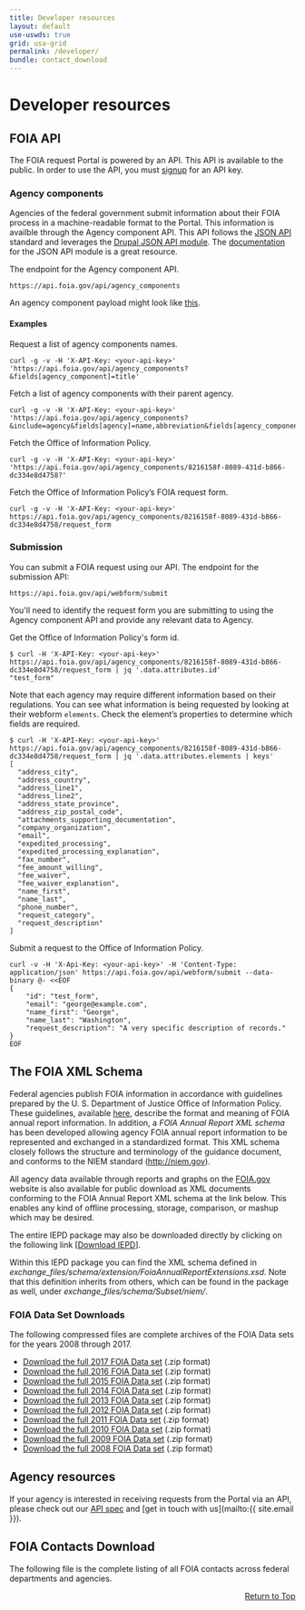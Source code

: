 ```yaml
---
title: Developer resources
layout: default
use-uswds: true
grid: usa-grid
permalink: /developer/
bundle: contact_download
---
```

# Developer resources


## FOIA API

The FOIA request Portal is powered by an API. This API is available to the
public. In order to use the API, you must [signup](https://api.data.gov/signup/) for an API key.


### Agency components

Agencies of the federal government submit information about their FOIA process
in a machine-readable format to the Portal. This information is availble through
the Agency component API. This API follows the [JSON API](http://jsonapi.org/)
standard and leverages the [Drupal JSON API
module](https://www.drupal.org/docs/8/modules/json-api). The
[documentation](https://www.drupal.org/docs/8/modules/json-api) for the JSON API
module is a great resource.

The endpoint for the Agency component API.

    https://api.foia.gov/api/agency_components

An agency component payload might look like
[this](https://github.com/18F/beta.foia.gov/tree/develop/www.foia.gov/_data/agency_components/oip.json).


#### Examples

Request a list of agency components names.

```
curl -g -v -H 'X-API-Key: <your-api-key>' 'https://api.foia.gov/api/agency_components?&fields[agency_component]=title'
```

Fetch a list of agency components with their parent agency.

```
curl -g -v -H 'X-API-Key: <your-api-key>' 'https://api.foia.gov/api/agency_components?&include=agency&fields[agency]=name,abbreviation&fields[agency_component]=title,abbreviation,agency'
```

Fetch the Office of Information Policy.

```
curl -g -v -H 'X-API-Key: <your-api-key>' 'https://api.foia.gov/api/agency_components/8216158f-8089-431d-b866-dc334e8d4758?'
```

Fetch the Office of Information Policy’s FOIA request form.

```
curl -g -v -H 'X-API-Key: <your-api-key>' https://api.foia.gov/api/agency_components/8216158f-8089-431d-b866-dc334e8d4758/request_form
```


### Submission

You can submit a FOIA request using our API. The endpoint for the submission API:

    https://api.foia.gov/api/webform/submit

You'll need to identify the request form you are submitting to using the Agency
component API and provide any relevant data to Agency.

Get the Office of Information Policy's form id.

```
$ curl -H 'X-API-Key: <your-api-key>' https://api.foia.gov/api/agency_components/8216158f-8089-431d-b866-dc334e8d4758/request_form | jq '.data.attributes.id'
"test_form"
```

Note that each agency may require different information based on their
regulations. You can see what information is being requested by looking at
their webform `elements`. Check the element’s properties to determine which
fields are required.

```
$ curl -H 'X-API-Key: <your-api-key>' https://api.foia.gov/api/agency_components/8216158f-8089-431d-b866-dc334e8d4758/request_form | jq '.data.attributes.elements | keys'
[
  "address_city",
  "address_country",
  "address_line1",
  "address_line2",
  "address_state_province",
  "address_zip_postal_code",
  "attachments_supporting_documentation",
  "company_organization",
  "email",
  "expedited_processing",
  "expedited_processing_explanation",
  "fax_number",
  "fee_amount_willing",
  "fee_waiver",
  "fee_waiver_explanation",
  "name_first",
  "name_last",
  "phone_number",
  "request_category",
  "request_description"
]
```

Submit a request to the Office of Information Policy.

```
curl -v -H 'X-Api-Key: <your-api-key>' -H 'Content-Type: application/json' https://api.foia.gov/api/webform/submit --data-binary @- <<EOF
{
    "id": "test_form",
    "email": "george@example.com",
    "name_first": "George",
    "name_last": "Washington",
    "request_description": "A very specific description of records."
}
EOF
```


## The FOIA XML Schema

  <p>Federal agencies publish FOIA information   in accordance with guidelines prepared by the U. S. Department of Justice   Office of Information Policy. These guidelines, available <a href="http://www.justice.gov/oip/foiapost/guidance-annualreport-052008.pdf" target="_blank">here</a>,   describe the format and meaning of FOIA annual report information. In   addition, a <em>FOIA Annual Report XML schema</em> has been developed   allowing agency FOIA annual report information to be represented and   exchanged in a standardized format. This XML schema closely follows   the structure and terminology of the guidance document, and conforms   to the NIEM standard (<a href="http://niem.gov" target="_blank">http://niem.gov</a>).&nbsp;</p>
  <p>All agency data available through reports and graphs on the <a href="{{ site.baseurl }}/data.html">FOIA.gov</a> website is also available  for public download as XML documents conforming to the FOIA Annual Report XML schema at the link below. This enables any kind of  offline processing, storage, comparison, or mashup which may be desired.&nbsp;&nbsp; </p>
  <p>The entire IEPD package may also be downloaded directly by clicking on the following link [<a href="{{ site.baseurl }}/iepd/FOIA_Annual_Report_v2.2.zip">Download IEPD</a>].</p>
  <p>Within this IEPD package you can find the XML schema defined in <em>exchange_files/schema/extension/FoiaAnnualReportExtensions.xsd</em>. Note that this definition inherits from others, which can be found in the package as well, under <em>exchange_files/schema/Subset/niem/</em>.</p>
  <h3>FOIA Data Set Downloads</h3>
  <p>The following compressed files are complete archives of the  FOIA Data sets for the years 2008 through 2017.</p>
  <ul>
    <li><a href="{{ site.baseurl }}/2017-FOIASetFull.zip">Download the full 2017 FOIA Data set</a> (.zip format)</li>
    <li><a href="{{ site.baseurl }}/2016-FOIASetFull.zip">Download the full 2016 FOIA Data set</a> (.zip format)</li>
    <li><a href="{{ site.baseurl }}/2015-FOIASetFull.zip">Download the full 2015 FOIA Data set</a> (.zip format)</li>
    <li><a href="{{ site.baseurl }}/2014-FOIASetFull.zip">Download the full 2014 FOIA Data set</a> (.zip format)</li>
    <li><a href="{{ site.baseurl }}/2013-FOIASetFull.zip">Download the full 2013 FOIA Data set</a> (.zip format)</li>
    <li><a href="{{ site.baseurl }}/2012-FOIASetFull.zip">Download the full 2012 FOIA Data set</a> (.zip format)</li>
    <li><a href="{{ site.baseurl }}/2011-FOIASetFull.zip">Download the full 2011 FOIA Data set</a> (.zip format)</li>
    <li><a href="{{ site.baseurl }}/2010-FOIASetFull.zip">Download the full 2010 FOIA Data set</a> (.zip format)</li>
    <li><a href="{{ site.baseurl }}/2009-FOIASetFull.zip">Download the full 2009 FOIA Data set</a> (.zip format)</li>
    <li><a href="{{ site.baseurl }}/2008-FOIASetFull.zip">Download the full 2008 FOIA Data set</a> (.zip format)</li>
  </ul>


## Agency resources

If your agency is interested in receiving requests from the Portal via an API, please check out
our [API spec](/developer/agency-api/) and [get in touch with us](mailto:{{ site.email }}).

## FOIA Contacts Download

The following file is the complete listing of all FOIA contacts across federal departments and agencies.

<div id="contact-download-react-app"></div>

<p align="right"><a href="#top">Return to Top</a></p>
